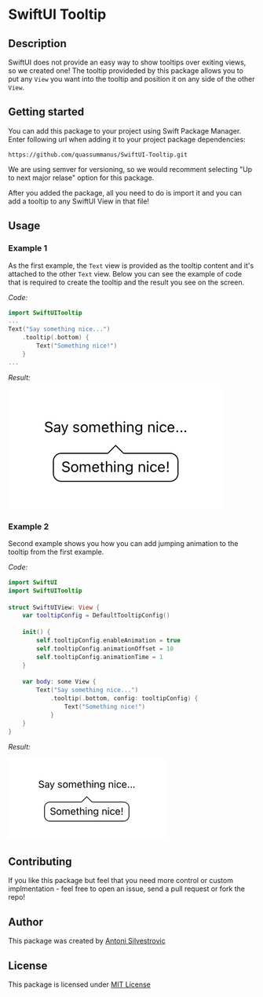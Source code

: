 # SwiftUI Tooltip

## Description

SwiftUI does not provide an easy way to show tooltips over exiting views, so we created one!
The tooltip provideded by this package allows you to put any `View` you want into the tooltip and position it on any side of the other `View`.

## Getting started

You can add this package to your project using Swift Package Manager. Enter following url when adding it to your project package dependencies:

```
https://github.com/quassummanus/SwiftUI-Tooltip.git
```

We are using semver for versioning, so we would recomment selecting "Up to next major relase" option for this package.

After you added the package, all you need to do is import it and you can add a tooltip to any SwiftUI View in that file!

## Usage

### Example 1

As the first example, the `Text` view is provided as the tooltip content and it's attached to the other `Text` view.
Below you can see the example of code that is required to create the tooltip and the result you see on the screen.

*Code:*

```swift
import SwiftUITooltip
...
Text("Say something nice...")
    .tooltip(.bottom) {
        Text("Something nice!")
    }
...
```

*Result:*

![example 1](images/example_1.jpg)

### Example 2

Second example shows you how you can add jumping animation to the tooltip from the first example.

*Code:*

```swift
import SwiftUI
import SwiftUITooltip

struct SwiftUIView: View {
    var tooltipConfig = DefaultTooltipConfig()
    
    init() {
        self.tooltipConfig.enableAnimation = true
        self.tooltipConfig.animationOffset = 10
        self.tooltipConfig.animationTime = 1
    }
    
    var body: some View {
        Text("Say something nice...")
            .tooltip(.bottom, config: tooltipConfig) {
                Text("Something nice!")
            }
    }
}
```

*Result:*

![example 2](images/example_2.gif)

## Contributing

If you like this package but feel that you need more control or custom implmentation - feel free to open an issue, send a pull request or fork the repo!

## Author

This package was created by [Antoni Silvestrovic](https://github.com/bring-shrubbery)

## License

This package is licensed under [MIT License](LICENSE)

